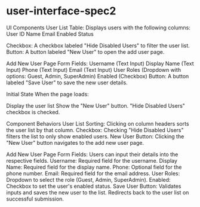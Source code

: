 # user-interface-spec2

UI Components
User List
Table: Displays users with the following columns:
User ID
Name
Email
Enabled Status

Checkbox: A checkbox labeled "Hide Disabled Users" to filter the user list.
Button: A button labeled "New User" to open the add user page.


Add New User Page
Form Fields:
Username (Text Input)
Display Name (Text Input)
Phone (Text Input)
Email (Text Input)
User Roles (Dropdown with options: Guest, Admin, SuperAdmin)
Enabled (Checkbox)
Button: A button labeled "Save User" to save the new user details.

Initial State
When the page loads:

Display the user list 
Show the "New User" button.
"Hide Disabled Users" checkbox is checked.

Component Behaviors
User List
Sorting: Clicking on column headers sorts the user list by that column.
Checkbox: Checking "Hide Disabled Users" filters the list to only show enabled users.
New User Button: Clicking the "New User" button navigates to the add new user page.

Add New User Page
Form Fields: Users can input their details into the respective fields.
Username: Required field for the username.
Display Name: Required field for the display name.
Phone: Optional field for the phone number.
Email: Required field for the email address.
User Roles: Dropdown to select the role (Guest, Admin, SuperAdmin).
Enabled: Checkbox to set the user's enabled status.
Save User Button: Validates inputs and saves the new user to the list. Redirects back to the user list on successful submission.
